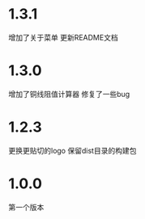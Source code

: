 # 1.3.1

增加了关于菜单
更新README文档

# 1.3.0

增加了铜线阻值计算器
修复了一些bug

# 1.2.3

更换更贴切的logo
保留dist目录的构建包

# 1.0.0

第一个版本
